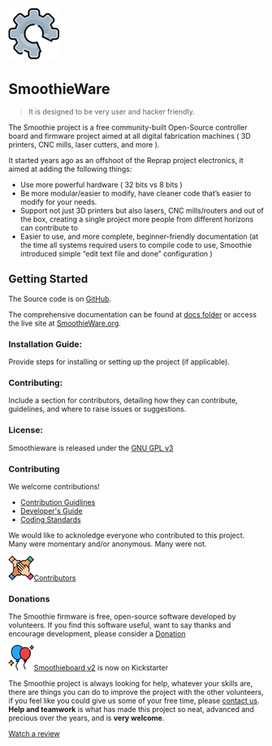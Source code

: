 
<img src=docs/images/oshw-logo.png alt="Our Logo" width=100 height=100 >

# SmoothieWare

> It is designed to be very user and hacker friendly. 

The Smoothie project is a free community-built Open-Source controller board and firmware project aimed at all digital fabrication machines ( 3D printers, CNC mills, laser cutters, and more ).

It started years ago as an offshoot of the Reprap project electronics, it aimed at adding the following things:

- Use more powerful hardware ( 32 bits vs 8 bits )
- Be more modular/easier to modify, have cleaner code that’s easier to modify for your needs.
- Support not just 3D printers but also lasers, CNC mills/routers and out of the box, creating a single project more people from different horizons can contribute to
- Easier to use, and more complete, beginner-friendly documentation (at the time all systems required users to compile code to use, Smoothie introduced simple “edit text file and done” configuration )


## Getting Started

The Source code is on [GitHub](https://github.com/Smoothieware/Smoothieware).

The comprehensive documentation can be found at [docs folder](./docs/index.md) or access the live site at [SmoothieWare.org](http://smoothieware.org).

### Installation Guide:

Provide steps for installing or setting up the project (if applicable).

### Contributing:

Include a section for contributors, detailing how they can contribute, guidelines, and where to raise issues or suggestions.

### License:

Smoothieware is released under the [GNU GPL v3](http://www.gnu.org/licenses/gpl-3.0.en.html)

### Contributing

We welcome contributions!

- [Contribution Guidlines](docs/contribution-guidlines.md)
- [Developer's Guide](docs/developers-guide)
- [Coding Standards](docs/coding-standards)

We would like to acknoledge everyone who contributed to this project. Many were momentary and/or anonymous. Many were not.

<img src="docs/images/volunteer-old.png" alt="Volunteer" width=50 height=50>[Contributors](https://github.com/Smoothieware/Smoothieware/graphs/contributors)

### Donations
The Smoothie firmware is free, open-source software developed by volunteers. If you find this software useful, want to say thanks and encourage development, please consider a [Donation](https://paypal.me/smoothieware)

<img src="docs/images/festa-junina.png" alt="Party" width=50 height=50 />[Smoothieboard v2](https://www.kickstarter.com/projects/arthurwolf/smoothieboard-v2) is now on Kickstarter

The Smoothie project is always looking for help, whatever your skills are, there are things you can do to improve the project with the other volunteers, if you feel like you could give us some of your free time, please [contact us](mailto:wolf.arthur@gmail.com). **Help and teamwork** is what has made this project so neat, advanced and precious over the years, and is **very welcome**.

[Watch a review](http://www.youtube.com/embed/vsu_vAKvRO0?hd=1)
